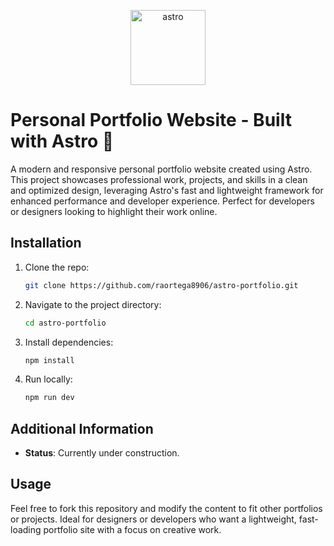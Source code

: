 <p align="center">
  <a href="https://astro.build" target="_blank">
    <img  src="https://cdn.jsdelivr.net/gh/devicons/devicon/icons/astro/astro-original.svg" alt="astro" width="120"/>
  </a>
</p>

# Personal Portfolio Website - Built with Astro 🚀

A modern and responsive personal portfolio website created using Astro. This project showcases professional work, projects, and skills in a clean and optimized design, leveraging Astro's fast and lightweight framework for enhanced performance and developer experience. Perfect for developers or designers looking to highlight their work online.

## Installation
1. Clone the repo:
   ```bash
   git clone https://github.com/raortega8906/astro-portfolio.git
   ```
2. Navigate to the project directory:
   ```bash
   cd astro-portfolio
   ```
3. Install dependencies:
   ```bash
   npm install
   ```
4. Run locally:
   ```bash
   npm run dev
   ```

## Additional Information
- **Status**: Currently under construction.

## Usage
Feel free to fork this repository and modify the content to fit other portfolios or projects. Ideal for designers or developers who want a lightweight, fast-loading portfolio site with a focus on creative work.

<!-- [Visit the Portfolio](https://) -->
